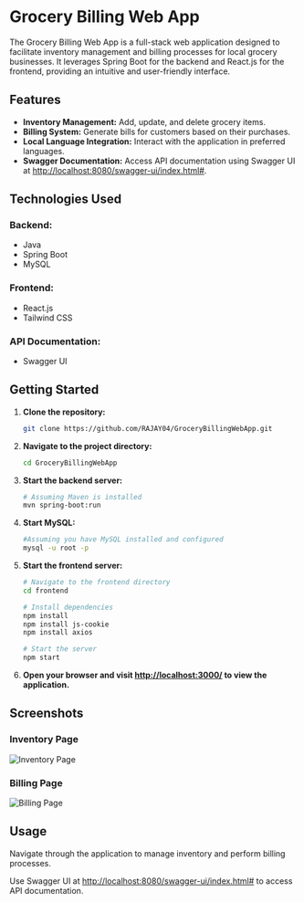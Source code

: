 # Grocery Billing Web App

The Grocery Billing Web App is a full-stack web application designed to facilitate inventory management and billing processes for local grocery businesses. It leverages Spring Boot for the backend and React.js for the frontend, providing an intuitive and user-friendly interface.

## Features

- **Inventory Management:** Add, update, and delete grocery items.
- **Billing System:** Generate bills for customers based on their purchases.
- **Local Language Integration:** Interact with the application in preferred languages.
- **Swagger Documentation:** Access API documentation using Swagger UI at [http://localhost:8080/swagger-ui/index.html#](http://localhost:8080/swagger-ui/index.html#).

## Technologies Used

### Backend:

- Java
- Spring Boot
- MySQL

### Frontend:

- React.js
- Tailwind CSS


### API Documentation:

- Swagger UI

## Getting Started

1. **Clone the repository:**

    ```bash
    git clone https://github.com/RAJAY04/GroceryBillingWebApp.git
    ```

2. **Navigate to the project directory:**

    ```bash
    cd GroceryBillingWebApp
    ```

3. **Start the backend server:**

    ```bash
    # Assuming Maven is installed
    mvn spring-boot:run
    ```

4. **Start MySQL:**

    ```bash
    #Assuming you have MySQL installed and configured
    mysql -u root -p
    ```

5. **Start the frontend server:**

    ```bash
    # Navigate to the frontend directory
    cd frontend

    # Install dependencies
    npm install
    npm install js-cookie
    npm install axios

    # Start the server
    npm start
    ```

5. **Open your browser and visit [http://localhost:3000/](http://localhost:3000/) to view the application.**

## Screenshots

### Inventory Page

![Inventory Page](https://github.com/RAJAY04/GroceryBillingWebApp/blob/main/Inventory.jpg?raw=true)

### Billing Page

![Billing Page](https://github.com/RAJAY04/GroceryBillingWebApp/blob/main/Billing.jpg?raw=true)

## Usage

Navigate through the application to manage inventory and perform billing processes.

Use Swagger UI at [http://localhost:8080/swagger-ui/index.html#](http://localhost:8080/swagger-ui/index.html#) to access API documentation.

